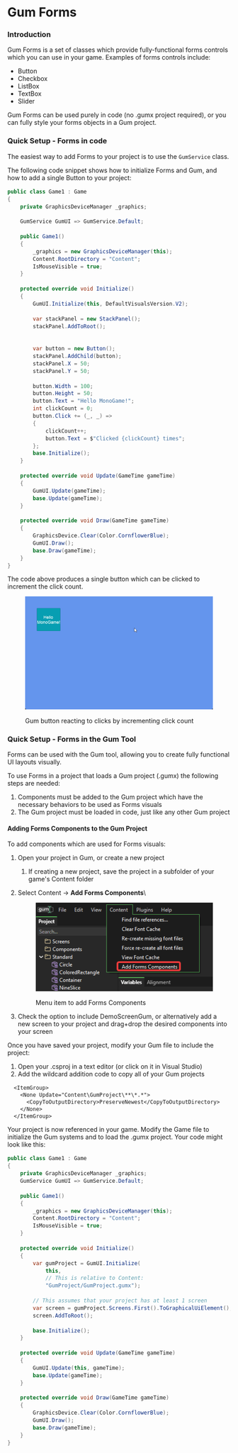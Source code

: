 # Gum Forms

### Introduction

Gum Forms is a set of classes which provide fully-functional forms controls which you can use in your game. Examples of forms controls include:

* Button
* Checkbox
* ListBox
* TextBox
* Slider

Gum Forms can be used purely in code (no .gumx project required), or you can fully style your forms objects in a Gum project.

### Quick Setup - Forms in code

The easiest way to add Forms to your project is to use the `GumService` class.

The following code snippet shows how to initialize Forms and Gum, and how to add a single Button to your project:

```csharp
public class Game1 : Game
{
    private GraphicsDeviceManager _graphics;
    
    GumService GumUI => GumService.Default;

    public Game1()
    {
        _graphics = new GraphicsDeviceManager(this);
        Content.RootDirectory = "Content";
        IsMouseVisible = true;
    }

    protected override void Initialize()
    {
        GumUI.Initialize(this, DefaultVisualsVersion.V2);

        var stackPanel = new StackPanel();
        stackPanel.AddToRoot();


        var button = new Button();
        stackPanel.AddChild(button);
        stackPanel.X = 50;
        stackPanel.Y = 50;
        
        button.Width = 100;
        button.Height = 50;
        button.Text = "Hello MonoGame!";
        int clickCount = 0;
        button.Click += (_, _) =>
        {
            clickCount++;
            button.Text = $"Clicked {clickCount} times";
        };
        base.Initialize();
    }

    protected override void Update(GameTime gameTime)
    {
        GumUI.Update(gameTime);
        base.Update(gameTime);
    }

    protected override void Draw(GameTime gameTime)
    {
        GraphicsDevice.Clear(Color.CornflowerBlue);
        GumUI.Draw();
        base.Draw(gameTime);
    }
}

```

The code above produces a single button which can be clicked to increment the click count.

<figure><img src="../../../.gitbook/assets/13_08 49 14.gif" alt=""><figcaption><p>Gum button reacting to clicks by incrementing click count</p></figcaption></figure>

### Quick Setup - Forms in the Gum Tool

Forms can be used with the Gum tool, allowing you to create fully functional UI layouts visually.

To use Forms in a project that loads a Gum project (.gumx) the following steps are needed:

1. Components must be added to the Gum project which have the necessary behaviors to be used as Forms visuals
2. The Gum project must be loaded in code, just like any other Gum project

#### Adding Forms Components to the Gum Project

To add components which are used for Forms visuals:

1. Open your project in Gum, or create a new project
   1. If creating a new project, save the project in a subfolder of your game's Content folder
2.  Select Content -> **Add Forms Components**\\

    <figure><img src="../../../.gitbook/assets/17_13 25 25.png" alt=""><figcaption><p>Menu item to add Forms Components</p></figcaption></figure>
3. Check the option to include DemoScreenGum, or alternatively add a new screen to your project and drag+drop the desired components into your screen

Once you have saved your project, modify your Gum file to include the project:

1. Open your .csproj in a text editor (or click on it in Visual Studio)
2. Add the wildcard addition code to copy all of your Gum projects

```markup
  <ItemGroup>
    <None Update="Content\GumProject\**\*.*">
      <CopyToOutputDirectory>PreserveNewest</CopyToOutputDirectory>
    </None>
  </ItemGroup>
```

Your project is now referenced in your game. Modify the Game file to initialize the Gum systems and to load the .gumx project. Your code might look like this:

```csharp
public class Game1 : Game
{
    private GraphicsDeviceManager _graphics;
    GumService GumUI => GumService.Default;

    public Game1()
    {
        _graphics = new GraphicsDeviceManager(this);
        Content.RootDirectory = "Content";
        IsMouseVisible = true;
    }

    protected override void Initialize()
    {
        var gumProject = GumUI.Initialize(
            this,
            // This is relative to Content:
            "GumProject/GumProject.gumx");

        // This assumes that your project has at least 1 screen
        var screen = gumProject.Screens.First().ToGraphicalUiElement();
        screen.AddToRoot();

        base.Initialize();
    }

    protected override void Update(GameTime gameTime)
    {
        GumUI.Update(this, gameTime);
        base.Update(gameTime);
    }

    protected override void Draw(GameTime gameTime)
    {
        GraphicsDevice.Clear(Color.CornflowerBlue);
        GumUI.Draw();
        base.Draw(gameTime);
    }
}
```
